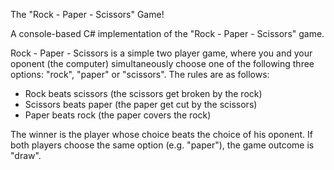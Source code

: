 The "Rock - Paper - Scissors" Game!

A console-based C# implementation of the "Rock - Paper - Scissors" game.

Rock - Paper - Scissors is a simple two player game, where you and your oponent (the computer) simultaneously choose one of the following three options: "rock", "paper" or "scissors". The rules are as follows:
- Rock beats scissors (the scissors get broken by the rock)
- Scissors beats paper (the paper get cut by the scissors)
- Paper beats rock (the paper covers the rock)

The winner is the player whose choice beats the choice of his oponent. If both players choose the same option (e.g. "paper"), the game outcome is "draw".

